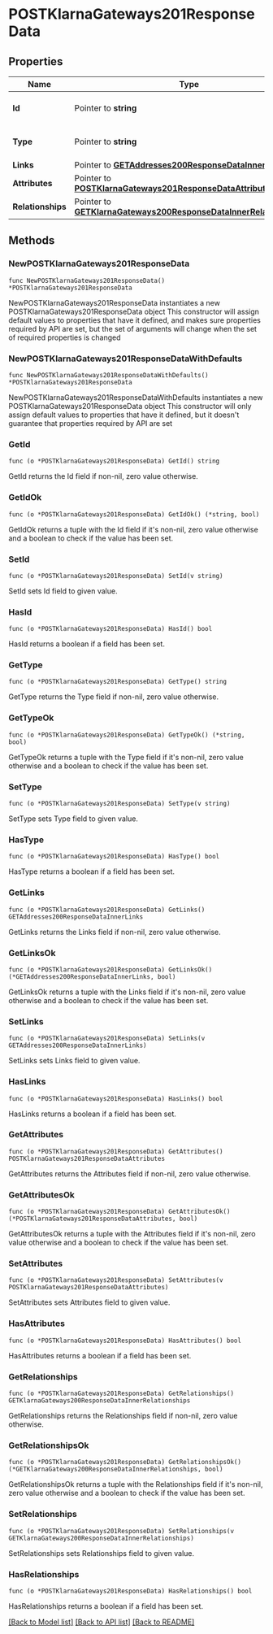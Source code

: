 # POSTKlarnaGateways201ResponseData

## Properties

Name | Type | Description | Notes
------------ | ------------- | ------------- | -------------
**Id** | Pointer to **string** | The resource&#39;s id | [optional] 
**Type** | Pointer to **string** | The resource&#39;s type | [optional] [default to "klarna_gateways"]
**Links** | Pointer to [**GETAddresses200ResponseDataInnerLinks**](GETAddresses200ResponseDataInnerLinks.md) |  | [optional] 
**Attributes** | Pointer to [**POSTKlarnaGateways201ResponseDataAttributes**](POSTKlarnaGateways201ResponseDataAttributes.md) |  | [optional] 
**Relationships** | Pointer to [**GETKlarnaGateways200ResponseDataInnerRelationships**](GETKlarnaGateways200ResponseDataInnerRelationships.md) |  | [optional] 

## Methods

### NewPOSTKlarnaGateways201ResponseData

`func NewPOSTKlarnaGateways201ResponseData() *POSTKlarnaGateways201ResponseData`

NewPOSTKlarnaGateways201ResponseData instantiates a new POSTKlarnaGateways201ResponseData object
This constructor will assign default values to properties that have it defined,
and makes sure properties required by API are set, but the set of arguments
will change when the set of required properties is changed

### NewPOSTKlarnaGateways201ResponseDataWithDefaults

`func NewPOSTKlarnaGateways201ResponseDataWithDefaults() *POSTKlarnaGateways201ResponseData`

NewPOSTKlarnaGateways201ResponseDataWithDefaults instantiates a new POSTKlarnaGateways201ResponseData object
This constructor will only assign default values to properties that have it defined,
but it doesn't guarantee that properties required by API are set

### GetId

`func (o *POSTKlarnaGateways201ResponseData) GetId() string`

GetId returns the Id field if non-nil, zero value otherwise.

### GetIdOk

`func (o *POSTKlarnaGateways201ResponseData) GetIdOk() (*string, bool)`

GetIdOk returns a tuple with the Id field if it's non-nil, zero value otherwise
and a boolean to check if the value has been set.

### SetId

`func (o *POSTKlarnaGateways201ResponseData) SetId(v string)`

SetId sets Id field to given value.

### HasId

`func (o *POSTKlarnaGateways201ResponseData) HasId() bool`

HasId returns a boolean if a field has been set.

### GetType

`func (o *POSTKlarnaGateways201ResponseData) GetType() string`

GetType returns the Type field if non-nil, zero value otherwise.

### GetTypeOk

`func (o *POSTKlarnaGateways201ResponseData) GetTypeOk() (*string, bool)`

GetTypeOk returns a tuple with the Type field if it's non-nil, zero value otherwise
and a boolean to check if the value has been set.

### SetType

`func (o *POSTKlarnaGateways201ResponseData) SetType(v string)`

SetType sets Type field to given value.

### HasType

`func (o *POSTKlarnaGateways201ResponseData) HasType() bool`

HasType returns a boolean if a field has been set.

### GetLinks

`func (o *POSTKlarnaGateways201ResponseData) GetLinks() GETAddresses200ResponseDataInnerLinks`

GetLinks returns the Links field if non-nil, zero value otherwise.

### GetLinksOk

`func (o *POSTKlarnaGateways201ResponseData) GetLinksOk() (*GETAddresses200ResponseDataInnerLinks, bool)`

GetLinksOk returns a tuple with the Links field if it's non-nil, zero value otherwise
and a boolean to check if the value has been set.

### SetLinks

`func (o *POSTKlarnaGateways201ResponseData) SetLinks(v GETAddresses200ResponseDataInnerLinks)`

SetLinks sets Links field to given value.

### HasLinks

`func (o *POSTKlarnaGateways201ResponseData) HasLinks() bool`

HasLinks returns a boolean if a field has been set.

### GetAttributes

`func (o *POSTKlarnaGateways201ResponseData) GetAttributes() POSTKlarnaGateways201ResponseDataAttributes`

GetAttributes returns the Attributes field if non-nil, zero value otherwise.

### GetAttributesOk

`func (o *POSTKlarnaGateways201ResponseData) GetAttributesOk() (*POSTKlarnaGateways201ResponseDataAttributes, bool)`

GetAttributesOk returns a tuple with the Attributes field if it's non-nil, zero value otherwise
and a boolean to check if the value has been set.

### SetAttributes

`func (o *POSTKlarnaGateways201ResponseData) SetAttributes(v POSTKlarnaGateways201ResponseDataAttributes)`

SetAttributes sets Attributes field to given value.

### HasAttributes

`func (o *POSTKlarnaGateways201ResponseData) HasAttributes() bool`

HasAttributes returns a boolean if a field has been set.

### GetRelationships

`func (o *POSTKlarnaGateways201ResponseData) GetRelationships() GETKlarnaGateways200ResponseDataInnerRelationships`

GetRelationships returns the Relationships field if non-nil, zero value otherwise.

### GetRelationshipsOk

`func (o *POSTKlarnaGateways201ResponseData) GetRelationshipsOk() (*GETKlarnaGateways200ResponseDataInnerRelationships, bool)`

GetRelationshipsOk returns a tuple with the Relationships field if it's non-nil, zero value otherwise
and a boolean to check if the value has been set.

### SetRelationships

`func (o *POSTKlarnaGateways201ResponseData) SetRelationships(v GETKlarnaGateways200ResponseDataInnerRelationships)`

SetRelationships sets Relationships field to given value.

### HasRelationships

`func (o *POSTKlarnaGateways201ResponseData) HasRelationships() bool`

HasRelationships returns a boolean if a field has been set.


[[Back to Model list]](../README.md#documentation-for-models) [[Back to API list]](../README.md#documentation-for-api-endpoints) [[Back to README]](../README.md)


